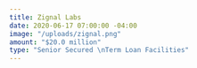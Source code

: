 ```yaml
---
title: Zignal Labs
date: 2020-06-17 07:00:00 -04:00
image: "/uploads/zignal.png"
amount: "$20.0 million"
type: "Senior Secured \nTerm Loan Facilities"
---
```


